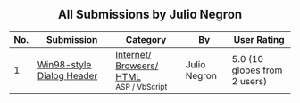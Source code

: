 ﻿<div align="center">

## All Submissions by Julio Negron

</div>

No.  | Submission | Category | By   | User Rating
---- | ---------- | -------- | ---- | -----------
1 | [Win98\-style Dialog Header<br />](https://github.com/Planet-Source-Code/julio-negron-win98-style-dialog-header__4-7073) | [Internet/ Browsers/ HTML<br /><sup>ASP / VbScript</sup>](../ByCategory/internet-browsers-html__4-9.md) | Julio Negron | 5.0 (10 globes from 2 users)
